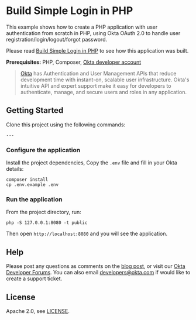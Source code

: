 # Build Simple Login in PHP

This example shows how to create a PHP application with user authentication from scratch in PHP, using Okta OAuth 2.0 to handle user registration/login/logout/forgot password.

Please read [Build Simple Login in PHP](https://developer.okta.com/blog/2018/12/28/simple-login-php) to see how this application was built.

**Prerequisites:** PHP, Composer, [Okta developer account](https://developer.okta.com/)

> [Okta](https://developer.okta.com) has Authentication and User Management APIs that reduce development time with instant-on, scalable user infrastructure. Okta's intuitive API and expert support make it easy for developers to authenticate, manage, and secure users and roles in any application.

## Getting Started

Clone this project using the following commands:

```
---
```

### Configure the application

Install the project dependencies, Copy the `.env` file and fill in your Okta details:

```
composer install
cp .env.example .env
```

### Run the application

From the project directory, run:

```
php -S 127.0.0.1:8080 -t public
```

Then open `http://localhost:8080` and you will see the application.

## Help

Please post any questions as comments on the [blog post](https://developer.okta.com/blog/2018/12/28/simple-login-php), or visit our [Okta Developer Forums](https://devforum.okta.com/). You can also email developers@okta.com if would like to create a support ticket.

## License

Apache 2.0, see [LICENSE](LICENSE).
